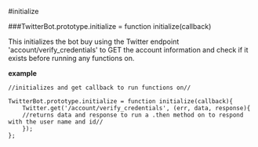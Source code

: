 #initialize

###TwitterBot.prototype.initialize = function initialize(callback)

This initializes the bot buy using the Twitter endpoint 'account/verify_credentials' to GET the account information and check if it exists before running any functions on.

**example**  

````  
//initializes and get callback to run functions on//

TwitterBot.prototype.initialize = function initialize(callback){
	Twitter.get('/account/verify_credentials', (err, data, response){
	//returns data and response to run a .then method on to respond with the user name and id//
	});
};


````
